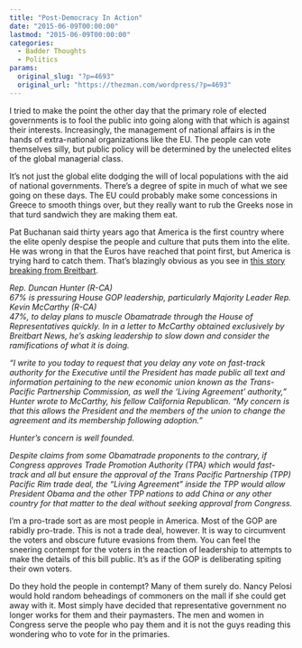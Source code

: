 ```yaml
---
title: "Post-Democracy In Action"
date: "2015-06-09T00:00:00"
lastmod: "2015-06-09T00:00:00"
categories:
  - Badder Thoughts
  - Politics
params:
  original_slug: "?p=4693"
  original_url: "https://thezman.com/wordpress/?p=4693"
---
```


I tried to make the point the other day that the primary role of elected
governments is to fool the public into going along with that which is
against their interests. Increasingly, the management of national
affairs is in the hands of extra-national organizations like the EU. The
people can vote themselves silly, but public policy will be determined
by the unelected elites of the global managerial class.

It’s not just the global elite dodging the will of local populations
with the aid of national governments. There’s a degree of spite in much
of what we see going on these days. The EU could probably make some
concessions in Greece to smooth things over, but they really want to rub
the Greeks nose in that turd sandwich they are making them eat.

Pat Buchanan said thirty years ago that America is the first country
where the elite openly despise the people and culture that puts them
into the elite. He was wrong in that the Euros have reached that point
first, but America is trying hard to catch them. That’s blazingly
obvious as you see in [this story breaking from
Breitbart](http://www.breitbart.com/big-government/2015/06/08/exclusive-kevin-mccarthy-pressured-by-republican-conference-whats-the-rush-on-obamatrade-plans-with-its-global-governance-hidden-inside/).

*Rep. Duncan Hunter (R-CA)*  
*67% is pressuring House GOP leadership, particularly Majority Leader
Rep. Kevin McCarthy (R-CA)*  
*47%, to delay plans to muscle Obamatrade through the House of
Representatives quickly. In in a letter to McCarthy obtained exclusively
by Breitbart News, he’s asking leadership to slow down and consider the
ramifications of what it is doing.*

*“I write to you today to request that you delay any vote on fast-track
authority for the Executive until the President has made public all text
and information pertaining to the new economic union known as the
Trans-Pacific Partnership Commission, as well the ‘Living Agreement’
authority,” Hunter wrote to McCarthy, his fellow California Republican.
“My concern is that this allows the President and the members of the
union to change the agreement and its membership following adoption.”*

*Hunter’s concern is well founded.*

*Despite claims from some Obamatrade proponents to the contrary, if
Congress approves Trade Promotion Authority (TPA) which would fast-track
and all but ensure the approval of the Trans Pacific Partnership (TPP)
Pacific Rim trade deal, the “Living Agreement” inside the TPP would
allow President Obama and the other TPP nations to add China or any
other country for that matter to the deal without seeking approval from
Congress.*

I’m a pro-trade sort as are most people in America. Most of the GOP are
rabidly pro-trade. This is not a trade deal, however. It is way to
circumvent the voters and obscure future evasions from them. You can
feel the sneering contempt for the voters in the reaction of leadership
to attempts to make the details of this bill public. It’s as if the GOP
is deliberating spiting their own voters.

Do they hold the people in contempt? Many of them surely do. Nancy
Pelosi would hold random beheadings of commoners on the mall if she
could get away with it. Most simply have decided that representative
government no longer works for them and their paymasters. The men and
women in Congress serve the people who pay them and it is not the guys
reading this wondering who to vote for in the primaries.
